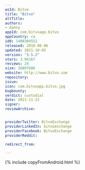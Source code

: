 ```yaml
---
wsId: Bitvo
title: "Bitvo"
altTitle: 
authors:
- danny
appId: com.bitvoapp.bitvo
appCountry: ca
idd: 1400304552
released: 2018-08-06
updated: 2021-10-05
version: "3.5.2"
stars: 3.04167
reviews: 24
size: 36807680
website: http://www.bitvo.com
repository: 
issue: 
icon: com.bitvoapp.bitvo.jpg
bugbounty: 
verdict: custodial
date: 2021-11-22
signer: 
reviewArchive:


providerTwitter: BitvoExchange
providerLinkedIn: bitvoexchange
providerFacebook: BitvoExchange
providerReddit: 

redirect_from:

---
```

{% include copyFromAndroid.html %}
